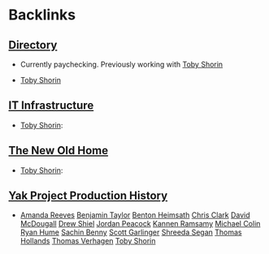
# Backlinks
## [Directory](<Directory.md>)
- Currently paychecking. Previously working with [Toby Shorin](<Toby Shorin.md>)

- [Toby Shorin](<Toby Shorin.md>)

## [IT Infrastructure](<IT Infrastructure.md>)
- [Toby Shorin](<Toby Shorin.md>):

## [The New Old Home](<The New Old Home.md>)
- [Toby Shorin](<Toby Shorin.md>):

## [Yak Project Production History](<Yak Project Production History.md>)
- [Amanda Reeves](<Amanda Reeves.md>) [Benjamin Taylor](<Benjamin Taylor.md>) [Benton Heimsath](<Benton Heimsath.md>) [Chris Clark](<Chris Clark.md>) [David McDougall](<David McDougall.md>) [Drew Shiel](<Drew Shiel.md>) [Jordan Peacock](<Jordan Peacock.md>) [Kannen Ramsamy](<Kannen Ramsamy.md>) [Michael Colin](<Michael Colin.md>) [Ryan Hume](<Ryan Hume.md>) [Sachin Benny](<Sachin Benny.md>) [Scott Garlinger](<Scott Garlinger.md>) [Shreeda Segan](<Shreeda Segan.md>) [Thomas Hollands](<Thomas Hollands.md>) [Thomas Verhagen](<Thomas Verhagen.md>) [Toby Shorin](<Toby Shorin.md>)

